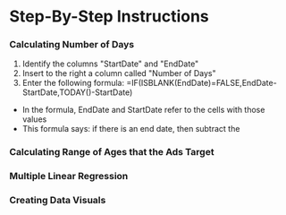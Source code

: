 # Step-By-Step Instructions
### Calculating Number of Days 
1. Identify the columns "StartDate" and "EndDate"
1. Insert to the right a column called "Number of Days"
1. Enter the following formula: =IF(ISBLANK(EndDate)=FALSE,EndDate-StartDate,TODAY()-StartDate)
- In the formula, EndDate and StartDate refer to the cells with those values
- This formula says: if there is an end date, then subtract the 

### Calculating Range of Ages that the Ads Target
### Multiple Linear Regression
### Creating Data Visuals

